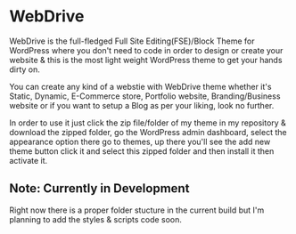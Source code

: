 # WebDrive
<p>WebDrive is the full-fledged Full Site Editing(FSE)/Block Theme for WordPress where you don't need to code in order to design or create your website & this is the most light weight WordPress theme to get your hands dirty on.</p>
<p>You can create any kind of a webstie with WebDrive theme whether it's Static, Dynamic, E-Commerce store, Portfolio website, Branding/Business website or if you want to setup a Blog as per your liking, look no further.</p>
<p>In order to use it just click the zip file/folder of my theme in my repository & download the zipped folder, go the WordPress admin dashboard, select the appearance option there go to themes, up there you'll see the add new theme button click it and select this zipped folder and then install it then activate it.</p>
<h2>Note: Currently in Development</h2>
<p>Right now there is a proper folder stucture in the current build but I'm planning to add the styles & scripts code soon.</p>
